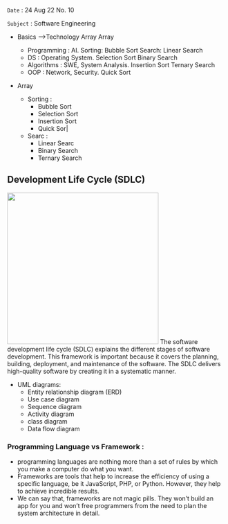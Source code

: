 `Date` : 24 Aug 22 No. 10

`Subject` : Software Engineering

- Basics -->Technology                                                     Array                                   Array
  - Programming : AI.                                            Sorting: Bubble Sort                   Search: Linear Search 
  - DS :          Operating System.                                       Selection Sort                        Binary Search
  - Algorithms :  SWE, System Analysis.                                   Insertion Sort                        Ternary Search
  - OOP :         Network, Security.                                      Quick Sort
              
- Array
  - Sorting :
    - Bubble Sort
    - Selection Sort
    - Insertion Sort
    - Quick Sor|
  - Searc :
    - Linear Searc
    - Binary Search
    - Ternary Search
    
    
## Development Life Cycle (SDLC)

 <img src="https://tse4.mm.bing.net/th?id=OIP.1rTGVEx4iRtmq9TKx750OgHaHV&pid=Api&P=0" width="350">
 The software development life cycle (SDLC) explains the different stages of software development. This framework is important because it covers the planning, building, deployment, and maintenance of the software. The SDLC delivers high-quality software by creating it in a systematic manner.
 
 
 
- UML diagrams:
  - Entity relationship diagram (ERD)
  - Use case diagram
  - Sequence diagram
  - Activity diagram
  - class diagram
  - Data flow diagram
  
###  Programming Language vs Framework :
- programming languages are nothing more than a set of rules by which you make a computer do what you want.
- Frameworks are tools that help to increase the efficiency of using a specific language, be it JavaScript, PHP, or Python. However, they help to achieve incredible results.
- We can say that, frameworks are not magic pills. They won’t build an app for you and won’t free programmers from the need to plan the system architecture in detail.




 

